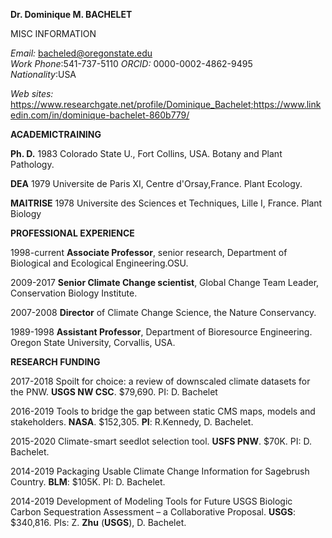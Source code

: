 **Dr. Dominique M. BACHELET**

 MISC INFORMATION

*Email:* bacheled@oregonstate.edu                                                         
*Work Phone*:541-737-5110
*ORCID:* 0000-0002-4862-9495                                                             
*Nationality*:USA

*Web sites:* https://www.researchgate.net/profile/Dominique_Bachelet;https://www.linkedin.com/in/dominique-bachelet-860b779/

 

**ACADEMICTRAINING**

**Ph. D.**             1983    Colorado State U., Fort Collins, USA. Botany and Plant Pathology.  

**DEA**                1979    Universite de Paris XI, Centre d'Orsay,France. Plant Ecology.

**MAITRISE**           1978    Universite des Sciences et Techniques, Lille I, France. Plant Biology

 

**PROFESSIONAL EXPERIENCE**

1998-current    **Associate Professor**, senior research, Department of Biological and Ecological Engineering.OSU.

2009-2017       **Senior Climate Change scientist**, Global Change Team Leader, Conservation Biology Institute.

2007-2008       **Director** of Climate Change Science, the Nature Conservancy.

1989-1998       **Assistant Professor**, Department of Bioresource Engineering. Oregon State University, Corvallis, USA.

 

**RESEARCH FUNDING**

2017-2018       Spoilt for choice: a review of downscaled climate datasets for the PNW. **USGS NW CSC**. $79,690. PI: D. Bachelet

2016-2019       Tools to bridge the gap between static CMS maps, models and stakeholders. **NASA**. $152,305. **PI**: R.Kennedy, D. Bachelet.

2015-2020       Climate-smart seedlot selection tool. **USFS PNW**. $70K. PI: D. Bachelet. 

2014-2019       Packaging Usable Climate Change Information for Sagebrush Country. **BLM**: $105K. PI: D. Bachelet.

2014-2019       Development of Modeling Tools for Future USGS Biologic Carbon Sequestration Assessment – a Collaborative Proposal. **USGS**: $340,816. PIs: Z. **Zhu** (**USGS**), D. Bachelet.
